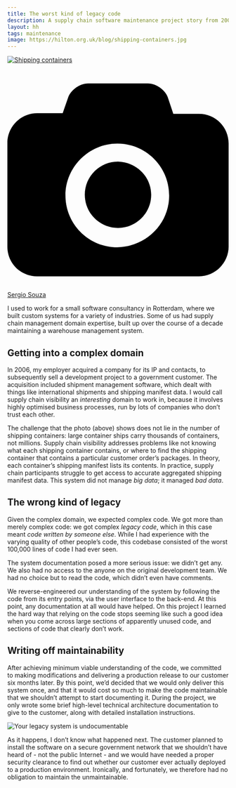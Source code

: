 ```yaml
---
title: The worst kind of legacy code
description: A supply chain software maintenance project story from 2006
layout: hh
tags: maintenance
image: https://hilton.org.uk/blog/shipping-containers.jpg
---
```


<!-- 
1. In 2006, at a small consultancy in Rotterdam, who acquired supply chain software.
2. Supply chain visibility is interesting; not big data, but bad data.
3. Complex domain, bad legacy code (i.e. someone else's).
4. No documentation, so reverse-engineered understanding from the code.
5. Started a six-month development project.
6. Decided not to document.
7. High-level technical documentation for the customer, and installation instructions.
8. Don’t know if the system even went into production.
-->

[![Shipping containers](shipping-containers.jpg)](https://unsplash.com/photos/CtI_zen2NSk)

<a class="unsplash" href="https://unsplash.com/photos/CtI_zen2NSk" rel="noopener noreferrer" title="Photo by Sergio Souza"><span><svg xmlns="http://www.w3.org/2000/svg" viewBox="0 0 32 32"><title>unsplash-logo</title><path d="M20.8 18.1c0 2.7-2.2 4.8-4.8 4.8s-4.8-2.1-4.8-4.8c0-2.7 2.2-4.8 4.8-4.8 2.7.1 4.8 2.2 4.8 4.8zm11.2-7.4v14.9c0 2.3-1.9 4.3-4.3 4.3h-23.4c-2.4 0-4.3-1.9-4.3-4.3v-15c0-2.3 1.9-4.3 4.3-4.3h3.7l.8-2.3c.4-1.1 1.7-2 2.9-2h8.6c1.2 0 2.5.9 2.9 2l.8 2.4h3.7c2.4 0 4.3 1.9 4.3 4.3zm-8.6 7.5c0-4.1-3.3-7.5-7.5-7.5-4.1 0-7.5 3.4-7.5 7.5s3.3 7.5 7.5 7.5c4.2-.1 7.5-3.4 7.5-7.5z"></path></svg></span><span>Sergio Souza</span></a>

I used to work for a small software consultancy in Rotterdam, where we built custom systems for a variety of industries.
Some of us had supply chain management domain expertise, built up over the course of a decade maintaining a warehouse management system.

## Getting into a complex domain

In 2006, my employer acquired a company for its IP and contacts, to subsequently sell a development project to a government customer.
The acquisition included shipment management software, which dealt with things like international shipments and shipping manifest data.
I would call supply chain visibility an _interesting_ domain to work in, because it involves highly optimised business processes, run by lots of companies who don’t trust each other.

The challenge that the photo (above) shows does not lie in the number of shipping containers: 
large container ships carry thousands of containers, not millions.
Supply chain visibility addresses problems like not knowing what each shipping container contains, or where to find the shipping container that contains a particular customer order’s packages.
In theory, each container’s shipping manifest lists its contents.
In practice, supply chain participants struggle to get access to accurate aggregated shipping manifest data.
This system did not manage _big data_; it managed _bad data_.

## The wrong kind of legacy

Given the complex domain, we expected complex code.
We got more than merely complex code: we got complex _legacy code_, which in this case meant _code written by someone else_.
While I had experience with the varying quality of other people’s code, this codebase consisted of the worst 100,000 lines of code I had ever seen.

The system documentation posed a more serious issue: we didn’t get any.
We also had no access to the anyone on the original development team.
We had no choice but to read the code, which didn’t even have comments.

We reverse-engineered our understanding of the system by following the code from its entry points, via the user interface to the back-end.
At this point, any documentation at all would have helped.
On this project I learned the hard way that relying on the code stops seeming like such a good idea when you come across large sections of apparently unused code, and sections of code that clearly don’t work.

## Writing off maintainability

After achieving minimum viable understanding of the code, we committed to making modifications and delivering a production release to our customer six months later.
By this point, we’d decided that we would only deliver this system once, and that it would cost so much to make the code maintainable that we shouldn’t attempt to start documenting it.
During the project, we only wrote some brief high-level technical architecture documentation to give to the customer, along with detailed installation instructions.

![Your legacy system is undocumentable](undocumentable.jpg)

As it happens, I don’t know what happened next.
The customer planned to install the software on a secure government network that we shouldn’t have heard of - not the public Internet - and we would have needed a proper security clearance to find out whether our customer ever actually deployed to a production environment.
Ironically, and fortunately, we therefore had no obligation to maintain the unmaintainable.
